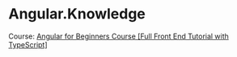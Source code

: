 # Angular.Knowledge
Course: [Angular for Beginners Course [Full Front End Tutorial with TypeScript]](https://youtu.be/3qBXWUpoPHo)
